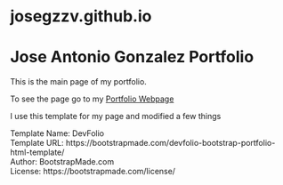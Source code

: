 # josegzzv.github.io

# Jose Antonio Gonzalez Portfolio

This is the main page of my portfolio.

To see the page go to my <a href="https://josegzzv.github.io" target="_blank"> Portfolio Webpage</a>




I use this template for my page and modified a few things 
<p>
Template Name: DevFolio <br>
Template URL: https://bootstrapmade.com/devfolio-bootstrap-portfolio-html-template/<br>
Author: BootstrapMade.com<br>
License: https://bootstrapmade.com/license/
</p>

